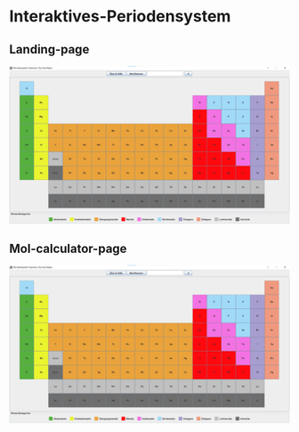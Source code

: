 # Interaktives-Periodensystem

## Landing-page
![Landing Page](img/landing-page.png)

## Mol-calculator-page
![Mol Calculator](img/landing-page.png)
